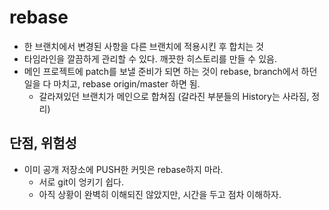 # rebase

  * 한 브랜치에서 변경된 사항을 다른 브랜치에 적용시킨 후 합치는 것
  * 타임라인을 깔끔하게 관리할 수 있다. 깨끗한 히스토리를 만들 수 있음.
  * 메인 프로젝트에 patch를 보낼 준비가 되면 하는 것이 rebase, branch에서 하던일을 다 마치고, rebase origin/master 하면 됨.
    * 갈라져있던 브랜치가 메인으로 합쳐짐 (갈라진 부분들의 History는 사라짐, 정리)

## 단점, 위험성

  * 이미 공개 저장소에 PUSH한 커밋은 rebase하지 마라.
    * 서로 git이 엉키기 쉽다.
    * 아직 상황이 완벽히 이해되진 않았지만, 시간을 두고 점차 이해하자.
